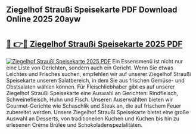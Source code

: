 ## Ziegelhof Straußi Speisekarte PDF Download Online 2025 20ayw

# <h2><a href="http://gc7pknx.nevu.top/?p=Ziegelhof+Strau%c3%9fi+Speisekarte">🔗 👉🔴 Ziegelhof Straußi Speisekarte 2025 PDF</a></h2>

[![Ziegelhof Straußi Speisekarte 2025 PDF](https://i.imgur.com/dBaPXMq.png)](http://gc7pknx.nevu.top/?p=Ziegelhof+Strau%c3%9fi+Speisekarte)
Ein Essensmenü ist nicht nur eine Liste von Gerichten, sondern auch ein Gericht. Wenn Sie etwas Leichtes und Frisches suchen, empfehlen wir auf unserer Ziegelhof Straußi Speisekarte unseren Salatbereich, in dem Sie aus frischen Gemüse- und Obstsalaten wählen können. Für Fleischliebhaber gibt es auf unserer Ziegelhof Straußi Speisekarte eine Auswahl an Gerichten: Rindfleisch, Schweinefleisch, Huhn und Fisch. Unseren Auserwählten bieten wir Gourmet-Gerichte wie Schaschlik und Steak an, die auf frischem Feuer zubereitet werden. Unsere Ziegelhof Straußi Speisekarte bietet eine große Auswahl an Desserts, von traditionellen Kuchen und Kuchen bis hin zu erlesenen Crème Brûlée und Schokoladenspezialitäten.
